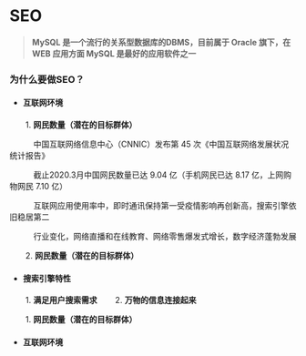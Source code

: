 # SEO
>**MySQL 是一个流行的关系型数据库的DBMS，目前属于 Oracle 旗下，在 WEB 应用方面 MySQL 是最好的应用软件之一**

### 为什么要做SEO？
* #### 互联网环境

&emsp;&emsp;1. **网民数量（潜在的目标群体）**

&emsp;&emsp;&emsp;中国互联网络信息中心（CNNIC）发布第 45 次《中国互联网络发展状况统计报告》

&emsp;&emsp;&emsp;截止2020.3月中国网民数量已达 9.04 亿（手机网民已达 8.17 亿，上网购物网民 7.10 亿）

&emsp;&emsp;&emsp;互联网应用使用率中，即时通讯保持第一受疫情影响再创新高，搜索引擎依旧稳居第二

&emsp;&emsp;&emsp;行业变化，网络直播和在线教育、网络零售爆发式增长，数字经济蓬勃发展

&emsp;&emsp;2. **网民数量（潜在的目标群体）**                             

  

    


* #### 搜索引擎特性

&emsp;&emsp;1. **满足用户搜索需求**
&emsp;&emsp;2. **万物的信息连接起来**



&emsp;&emsp;1. **网民数量（潜在的目标群体）**


* #### 互联网环境




